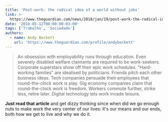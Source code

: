 ```yaml
---
title: 'Post-work: the radical idea of a world without jobs'
link: >-
  https://www.theguardian.com/news/2018/jan/19/post-work-the-radical-idea-of-a-world-without-jobs
date: '2018-05-12T00:00:00-03:00'
tags: ['Trabalho', 'Sociedade']
authors:
  - name: Andy Beckett
    url: 'https://www.theguardian.com/profile/andybeckett'
---
```


> An obsession with employability runs through education. Even severely disabled welfare claimants are required to be work-seekers. Corporate superstars show off their epic work schedules. “Hard-working families” are idealised by politicians. Friends pitch each other business ideas. Tech companies persuade their employees that round-the-clock work is play. Gig economy companies claim that round-the-clock work is freedom. Workers commute further, strike less, retire later. Digital technology lets work invade leisure.

**Just read that article** and get dizzy thinking since when did we go enough nuts to make work the very center of our lives: it's our means and our ends, both how we get to live and why we do it.
